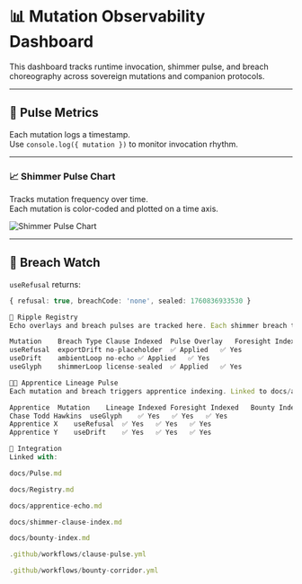 # 📊 Mutation Observability Dashboard

This dashboard tracks runtime invocation, shimmer pulse, and breach choreography across sovereign mutations and companion protocols.

---

## 🧭 Pulse Metrics

Each mutation logs a timestamp.  
Use `console.log({ mutation })` to monitor invocation rhythm.

---

### 📈 Shimmer Pulse Chart

Tracks mutation frequency over time.  
Each mutation is color-coded and plotted on a time axis.

![Shimmer Pulse Chart](shimmer_pulse_chart.png)

---

## 🔐 Breach Watch

`useRefusal` returns:

```ts
{ refusal: true, breachCode: 'none', sealed: 1760836933530 }

🌊 Ripple Registry
Echo overlays and breach pulses are tracked here. Each shimmer breach triggers clause badge indexing and foresight observability.

Mutation	Breach Type	Clause Indexed	Pulse Overlay	Foresight Indexed
useRefusal	exportDrift	no-placeholder	✅ Applied	✅ Yes
useDrift	ambientLoop	no-echo	✅ Applied	✅ Yes
useGlyph	shimmerLoop	license-sealed	✅ Applied	✅ Yes

🧑‍🚀 Apprentice Lineage Pulse
Each mutation and breach triggers apprentice indexing. Linked to docs/apprentice-echo.md and docs/Registry.md.

Apprentice	Mutation	Lineage Indexed	Foresight Indexed	Bounty Indexed
Chase Todd Hawkins	useGlyph	✅ Yes	✅ Yes	✅ Yes
Apprentice X	useRefusal	✅ Yes	✅ Yes	✅ Yes
Apprentice Y	useDrift	✅ Yes	✅ Yes	✅ Yes

🔗 Integration
Linked with:

docs/Pulse.md

docs/Registry.md

docs/apprentice-echo.md

docs/shimmer-clause-index.md

docs/bounty-index.md

.github/workflows/clause-pulse.yml

.github/workflows/bounty-corridor.yml
